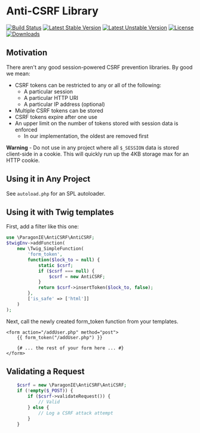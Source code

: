 # Anti-CSRF Library

[![Build Status](https://travis-ci.org/paragonie/anti-csrf.svg?branch=v1.x)](https://travis-ci.org/paragonie/anti-csrf)
[![Latest Stable Version](https://poser.pugx.org/paragonie/anti-csrf/v/stable)](https://packagist.org/packages/paragonie/anti-csrf)
[![Latest Unstable Version](https://poser.pugx.org/paragonie/anti-csrf/v/unstable)](https://packagist.org/packages/paragonie/anti-csrf)
[![License](https://poser.pugx.org/paragonie/anti-csrf/license)](https://packagist.org/packages/paragonie/anti-csrf)
[![Downloads](https://img.shields.io/packagist/dt/paragonie/anti-csrf.svg)](https://packagist.org/packages/paragonie/anti-csrf)

## Motivation

There aren't any good session-powered CSRF prevention libraries. By good we mean:

* CSRF tokens can be restricted to any or all of the following:
  * A particular session
  * A particular HTTP URI
  * A particular IP address (optional)
* Multiple CSRF tokens can be stored
* CSRF tokens expire after one use
* An upper limit on the number of tokens stored with session data is enforced
  * In our implementation, the oldest are removed first

**Warning** - Do not use in any project where all `$_SESSION` data is stored 
client-side in a cookie. This will quickly run up the 4KB storage max for 
an HTTP cookie.

## Using it in Any Project

See `autoload.php` for an SPL autoloader.

## Using it with Twig templates

First, add a filter like this one:

```php
use \ParagonIE\AntiCSRF\AntiCSRF;
$twigEnv->addFunction(
    new \Twig_SimpleFunction(
        'form_token',
        function($lock_to = null) {
            static $csrf;
            if ($csrf === null) {
                $csrf = new AntiCSRF;
            }
            return $csrf->insertToken($lock_to, false);
        },
        ['is_safe' => ['html']]
    )
);
```

Next, call the newly created form_token function from your templates.

```twig
<form action="/addUser.php" method="post">
    {{ form_token("/addUser.php") }}

    {# ... the rest of your form here ... #}
</form>
```

## Validating a Request

```php
    $csrf = new \ParagonIE\AntiCSRF\AntiCSRF;
    if (!empty($_POST)) {
        if ($csrf->validateRequest()) {
            // Valid
        } else {
            // Log a CSRF attack attempt
        }
    }
```